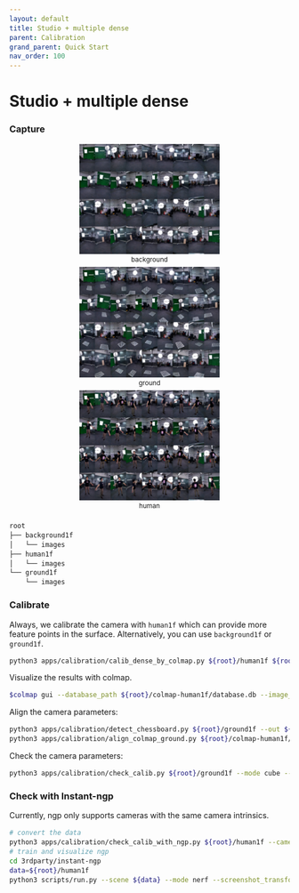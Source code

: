 ```yaml
---
layout: default
title: Studio + multiple dense
parent: Calibration
grand_parent: Quick Start
nav_order: 100
---
```


# Studio + multiple dense

### Capture

<div align="center">
    <img src="assets/studio-dense-bacground1f.jpg" width="50%">
    <br>
    <sup>background</sup>
    <br>
    <img src="assets/studio-dense-ground1f.jpg" width="50%">
    <br>
    <sup>ground</sup>
    <br>
    <img src="assets/studio-dense-human1f.jpg" width="50%">
    <br>
    <sup>human</sup>
</div>


```bash
root
├── background1f
│   └── images
├── human1f
│   └── images
└── ground1f
    └── images
```

### Calibrate

Always, we calibrate the camera with `human1f` which can provide more feature points in the surface. Alternatively, you can use `background1f` or `ground1f`.

```bash
python3 apps/calibration/calib_dense_by_colmap.py ${root}/human1f ${root}/colmap-human1f --share_camera --colmap ${colmap}
```

Visualize the results with colmap.

```bash
$colmap gui --database_path ${root}/colmap-human1f/database.db --image_path ${root}/colmap-human1f/images --import_path ${root}/colmap-human1f/sparse/0
```

Align the camera parameters:

```bash
python3 apps/calibration/detect_chessboard.py ${root}/ground1f --out ${root}/ground1f/output --pattern 11,8 --grid 0.06
python3 apps/calibration/align_colmap_ground.py ${root}/colmap-human1f/sparse/0 ${root}/colmap-align --plane_by_chessboard ${root}/ground1f
```

Check the camera parameters:

```bash
python3 apps/calibration/check_calib.py ${root}/ground1f --mode cube --out ${root}/colmap-align --show
```

### Check with Instant-ngp

Currently, ngp only supports cameras with the same camera intrinsics.

```bash
# convert the data
python3 apps/calibration/check_calib_with_ngp.py ${root}/human1f --camera ${root}/colmap-align --out ${root}/ngp-human1f --aabb 4
# train and visualize ngp
cd 3rdparty/instant-ngp
data=${root}/human1f
python3 scripts/run.py --scene ${data} --mode nerf --screenshot_transforms ${data}/transforms_novel.json --n_steps 100000 --width 1080 --height 1920 --screenshot_dir ${data}/output --save_snapshot ${data}/ckpt.msgpack
```

